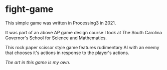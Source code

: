 # fight-game
This simple game was written in Processing3 in 2021.

It was part of an above AP game design course I took at The South Carolina Governor's School for Science and Mathematics.

This rock paper scissor style game features rudimentary AI with an enemy that chooses it's actions in response to the player's actions. 

*The art in this game is my own.*
